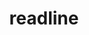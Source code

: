 ---
title: "readline"
layout: cache
categories: [package, develop-2024-02-04]
meta: {"versions": ["8.2"], "compilers": ["apple-clang@=15.0.0", "cce@=15.0.1", "gcc@=10.3.0", "gcc@=11.1.0", "gcc@=11.4.0", "gcc@=12.3.0", "gcc@=7.3.1", "gcc@=7.5.0", "gcc@=9.4.0", "oneapi@=2024.0.0"], "oss": ["amzn2", "rhel8", "sle_hpc15", "ubuntu18.04", "ubuntu20.04", "ubuntu22.04", "ventura"], "platforms": ["darwin", "linux"], "targets": ["aarch64", "neoverse_n1", "neoverse_v1", "neoverse_v2", "ppc64le", "x86_64_v3", "x86_64_v4", "zen4"], "stacks": ["aws-isc", "aws-isc-aarch64", "build_systems", "data-vis-sdk", "developer-tools", "e4s", "e4s-cray-rhel", "e4s-cray-sles", "e4s-neoverse-v2", "e4s-neoverse_v1", "e4s-oneapi", "e4s-power", "e4s-rocm-external", "ml-darwin-aarch64-mps", "ml-linux-x86_64-cpu", "ml-linux-x86_64-cuda", "ml-linux-x86_64-rocm", "radiuss", "radiuss-aws", "radiuss-aws-aarch64", "root", "tutorial"], "num_specs": 15, "num_specs_by_stack": {"ml-darwin-aarch64-mps": 1, "root": 15, "aws-isc-aarch64": 2, "radiuss-aws-aarch64": 2, "e4s-cray-rhel": 1, "radiuss-aws": 1, "aws-isc": 1, "e4s-cray-sles": 1, "e4s-neoverse_v1": 1, "developer-tools": 1, "radiuss": 1, "build_systems": 1, "e4s-power": 1, "data-vis-sdk": 1, "e4s-rocm-external": 1, "e4s": 1, "e4s-neoverse-v2": 1, "ml-linux-x86_64-cpu": 1, "ml-linux-x86_64-cuda": 1, "ml-linux-x86_64-rocm": 1, "tutorial": 2, "e4s-oneapi": 1}}
spec_details: [{"hash": "4mxnzwqrle2yfhtvo4ukqjzrttmwvw7c", "compiler": "apple-clang@=15.0.0", "versions": ["8.2"], "os": "ventura", "platform": "darwin", "target": "aarch64", "variants": ["build_system=autotools", "patches=bbf97f1"], "stacks": ["ml-darwin-aarch64-mps", "root"], "size": "-", "tarball": "https://binaries.spack.io/develop-2024-02-04/build_cache/darwin-ventura-aarch64/apple-clang-15.0.0/readline-8.2/darwin-ventura-aarch64-apple-clang-15.0.0-readline-8.2-4mxnzwqrle2yfhtvo4ukqjzrttmwvw7c.spack"}, {"hash": "ehhvu7kz2l52riciforxbjdcqgyts3er", "compiler": "gcc@=7.3.1", "versions": ["8.2"], "os": "amzn2", "platform": "linux", "target": "aarch64", "variants": ["build_system=autotools", "patches=bbf97f1"], "stacks": ["root", "aws-isc-aarch64", "radiuss-aws-aarch64"], "size": "-", "tarball": "https://binaries.spack.io/develop-2024-02-04/build_cache/linux-amzn2-aarch64/gcc-7.3.1/readline-8.2/linux-amzn2-aarch64-gcc-7.3.1-readline-8.2-ehhvu7kz2l52riciforxbjdcqgyts3er.spack"}, {"hash": "gd2q4iqkkcbpghahio7ihgzr4lgm3erw", "compiler": "gcc@=7.3.1", "versions": ["8.2"], "os": "amzn2", "platform": "linux", "target": "neoverse_n1", "variants": ["build_system=autotools", "patches=bbf97f1"], "stacks": ["root", "aws-isc-aarch64", "radiuss-aws-aarch64"], "size": "-", "tarball": "https://binaries.spack.io/develop-2024-02-04/build_cache/linux-amzn2-neoverse_n1/gcc-7.3.1/readline-8.2/linux-amzn2-neoverse_n1-gcc-7.3.1-readline-8.2-gd2q4iqkkcbpghahio7ihgzr4lgm3erw.spack"}, {"hash": "te25lj5ebg3meejiroy657q4k3e5boq3", "compiler": "cce@=15.0.1", "versions": ["8.2"], "os": "rhel8", "platform": "linux", "target": "zen4", "variants": ["build_system=autotools", "patches=bbf97f1"], "stacks": ["e4s-cray-rhel", "root"], "size": "-", "tarball": "https://binaries.spack.io/develop-2024-02-04/build_cache/linux-rhel8-zen4/cce-15.0.1/readline-8.2/linux-rhel8-zen4-cce-15.0.1-readline-8.2-te25lj5ebg3meejiroy657q4k3e5boq3.spack"}, {"hash": "gesrptqc6gv6szs7cz2narz7jyuivp4h", "compiler": "gcc@=7.3.1", "versions": ["8.2"], "os": "amzn2", "platform": "linux", "target": "x86_64_v3", "variants": ["build_system=autotools", "patches=bbf97f1"], "stacks": ["radiuss-aws", "aws-isc", "root"], "size": "-", "tarball": "https://binaries.spack.io/develop-2024-02-04/build_cache/linux-amzn2-x86_64_v3/gcc-7.3.1/readline-8.2/linux-amzn2-x86_64_v3-gcc-7.3.1-readline-8.2-gesrptqc6gv6szs7cz2narz7jyuivp4h.spack"}, {"hash": "lhzmhwxar2rvgklrtvqo3yxvmctt6nza", "compiler": "gcc@=10.3.0", "versions": ["8.2"], "os": "sle_hpc15", "platform": "linux", "target": "x86_64_v4", "variants": ["build_system=autotools", "patches=bbf97f1"], "stacks": ["root", "e4s-cray-sles"], "size": "-", "tarball": "https://binaries.spack.io/develop-2024-02-04/build_cache/linux-sle_hpc15-x86_64_v4/gcc-10.3.0/readline-8.2/linux-sle_hpc15-x86_64_v4-gcc-10.3.0-readline-8.2-lhzmhwxar2rvgklrtvqo3yxvmctt6nza.spack"}, {"hash": "4ny55g2pubhispx7nazdw67qo355i4gy", "compiler": "gcc@=11.4.0", "versions": ["8.2"], "os": "ubuntu20.04", "platform": "linux", "target": "neoverse_v1", "variants": ["build_system=autotools", "patches=bbf97f1"], "stacks": ["e4s-neoverse_v1", "root"], "size": "-", "tarball": "https://binaries.spack.io/develop-2024-02-04/build_cache/linux-ubuntu20.04-neoverse_v1/gcc-11.4.0/readline-8.2/linux-ubuntu20.04-neoverse_v1-gcc-11.4.0-readline-8.2-4ny55g2pubhispx7nazdw67qo355i4gy.spack"}, {"hash": "idsybj5owrtdqr7r35dsktpogrp6ywk6", "compiler": "gcc@=7.5.0", "versions": ["8.2"], "os": "ubuntu18.04", "platform": "linux", "target": "x86_64_v3", "variants": ["build_system=autotools", "patches=bbf97f1"], "stacks": ["developer-tools", "root", "radiuss", "build_systems"], "size": "-", "tarball": "https://binaries.spack.io/develop-2024-02-04/build_cache/linux-ubuntu18.04-x86_64_v3/gcc-7.5.0/readline-8.2/linux-ubuntu18.04-x86_64_v3-gcc-7.5.0-readline-8.2-idsybj5owrtdqr7r35dsktpogrp6ywk6.spack"}, {"hash": "diwcve4l7d3o5533xw3bc2mnztercyzr", "compiler": "gcc@=9.4.0", "versions": ["8.2"], "os": "ubuntu20.04", "platform": "linux", "target": "ppc64le", "variants": ["build_system=autotools", "patches=bbf97f1"], "stacks": ["root", "e4s-power"], "size": "-", "tarball": "https://binaries.spack.io/develop-2024-02-04/build_cache/linux-ubuntu20.04-ppc64le/gcc-9.4.0/readline-8.2/linux-ubuntu20.04-ppc64le-gcc-9.4.0-readline-8.2-diwcve4l7d3o5533xw3bc2mnztercyzr.spack"}, {"hash": "dzhg4m65kjar47vpswl5a3ykpywejj5f", "compiler": "gcc@=11.1.0", "versions": ["8.2"], "os": "ubuntu20.04", "platform": "linux", "target": "x86_64_v3", "variants": ["build_system=autotools", "patches=bbf97f1"], "stacks": ["data-vis-sdk", "root"], "size": "-", "tarball": "https://binaries.spack.io/develop-2024-02-04/build_cache/linux-ubuntu20.04-x86_64_v3/gcc-11.1.0/readline-8.2/linux-ubuntu20.04-x86_64_v3-gcc-11.1.0-readline-8.2-dzhg4m65kjar47vpswl5a3ykpywejj5f.spack"}, {"hash": "bxc5ljgap64fzyalbwn2bb6ovfmm6n5g", "compiler": "gcc@=11.4.0", "versions": ["8.2"], "os": "ubuntu20.04", "platform": "linux", "target": "x86_64_v3", "variants": ["build_system=autotools", "patches=bbf97f1"], "stacks": ["e4s-rocm-external", "root", "e4s"], "size": "-", "tarball": "https://binaries.spack.io/develop-2024-02-04/build_cache/linux-ubuntu20.04-x86_64_v3/gcc-11.4.0/readline-8.2/linux-ubuntu20.04-x86_64_v3-gcc-11.4.0-readline-8.2-bxc5ljgap64fzyalbwn2bb6ovfmm6n5g.spack"}, {"hash": "6dhgytxbwrtmawgxoovvmd27xbq2ekqp", "compiler": "gcc@=11.4.0", "versions": ["8.2"], "os": "ubuntu22.04", "platform": "linux", "target": "neoverse_v2", "variants": ["build_system=autotools", "patches=bbf97f1"], "stacks": ["e4s-neoverse-v2", "root"], "size": "-", "tarball": "https://binaries.spack.io/develop-2024-02-04/build_cache/linux-ubuntu22.04-neoverse_v2/gcc-11.4.0/readline-8.2/linux-ubuntu22.04-neoverse_v2-gcc-11.4.0-readline-8.2-6dhgytxbwrtmawgxoovvmd27xbq2ekqp.spack"}, {"hash": "owpxnfhotwai3y3eyz2n7usggr2hratg", "compiler": "gcc@=11.4.0", "versions": ["8.2"], "os": "ubuntu22.04", "platform": "linux", "target": "x86_64_v3", "variants": ["build_system=autotools", "patches=bbf97f1"], "stacks": ["root", "ml-linux-x86_64-cpu", "ml-linux-x86_64-cuda", "ml-linux-x86_64-rocm", "tutorial"], "size": "-", "tarball": "https://binaries.spack.io/develop-2024-02-04/build_cache/linux-ubuntu22.04-x86_64_v3/gcc-11.4.0/readline-8.2/linux-ubuntu22.04-x86_64_v3-gcc-11.4.0-readline-8.2-owpxnfhotwai3y3eyz2n7usggr2hratg.spack"}, {"hash": "kk74pivq6ftwwjpgzmvb4oprfeqrvocu", "compiler": "oneapi@=2024.0.0", "versions": ["8.2"], "os": "ubuntu22.04", "platform": "linux", "target": "x86_64_v3", "variants": ["build_system=autotools", "patches=bbf97f1"], "stacks": ["e4s-oneapi", "root"], "size": "-", "tarball": "https://binaries.spack.io/develop-2024-02-04/build_cache/linux-ubuntu22.04-x86_64_v3/oneapi-2024.0.0/readline-8.2/linux-ubuntu22.04-x86_64_v3-oneapi-2024.0.0-readline-8.2-kk74pivq6ftwwjpgzmvb4oprfeqrvocu.spack"}, {"hash": "o5qcbhcxrtpr6hphyacsaztx2fwegp6o", "compiler": "gcc@=12.3.0", "versions": ["8.2"], "os": "ubuntu22.04", "platform": "linux", "target": "x86_64_v3", "variants": ["build_system=autotools", "patches=bbf97f1"], "stacks": ["root", "tutorial"], "size": "-", "tarball": "https://binaries.spack.io/develop-2024-02-04/build_cache/linux-ubuntu22.04-x86_64_v3/gcc-12.3.0/readline-8.2/linux-ubuntu22.04-x86_64_v3-gcc-12.3.0-readline-8.2-o5qcbhcxrtpr6hphyacsaztx2fwegp6o.spack"}]
---